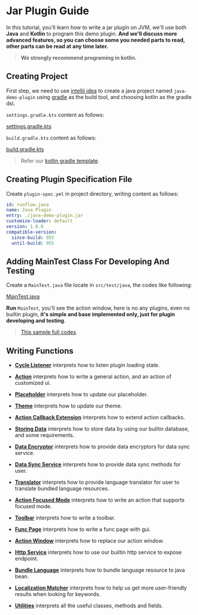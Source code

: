 # Jar Plugin Guide

In this tutorial, you'll learn how to write a jar plugin on JVM, we'll use both **Java** and **Kotlin** to program this demo plugin. **And we'll discuss more advanced features, so you can choose some you needed parts to read, other parts can be read at any time later.**

> **We strongly recommend programing in kotlin.**

## Creating Project

First step, we need to use [intellij idea](https://www.jetbrains.com/idea) to create a java project named `java-demo-plugin` using [gradle](https://gradle.org) as the build tool, and choosing kotlin as the gradle dsl.

`settings.gradle.kts` content as follows:

[settings.gradle.kts](java-demo-plugin/settings.gradle.kts ':include :type=code kotlin')

`build.gradle.kts` content as follows:

[build.gradle.kts](java-demo-plugin/build.gradle.kts ':include :type=code kotlin')

> Refer our [kotlin gradle template](https://github.com/myrestop/myflow-plugin-gradle-template).

## Creating Plugin Specification File

Create `plugin-spec.yml` in project directory, writing content as follows:

```yaml
id: runflow.java
name: Java Plugin
entry: ./java-demo-plugin.jar
customize-loader: default
version: 1.0.0
compatible-version:
  since-build: 955
  until-build: 955
```

## Adding MainTest Class For Developing And Testing

Create a `MainTest.java` file locate in `src/test/java`, the codes like following:

[MainTest.java](java-demo-plugin/src/test/java/MainTest.java ':include :type=code')

**Run** `MainTest`, you'll see the action window, here is no any plugins, even no builtin plugin, **it's simple and base implemented only, just for plugin developing and testing**.

> [This sample full codes](https://github.com/myrestop/myflow-plugin-guide/tree/master/jar-plugin-guide/java-demo-plugin).

## Writing Functions

- [**Cycle Listener**](jar-plugin-guide/cycle_listener.md#cycle-listener) interprets how to listen plugin loading state.

- [**Action**](jar-plugin-guide/action.md#action) interprets how to write a general action, and an action of customized ui.

- [**Placeholder**](jar-plugin-guide/placeholder.md#placeholder) interprets how to update our placeholder.

- [**Theme**](jar-plugin-guide/theme.md#theme) interprets how to update our theme.

- [**Action Callback Extension**](jar-plugin-guide/callback_extension.md#action-callback-extension) interprets how to extend action callbacks.

- [**Storing Data**](jar-plugin-guide/data_store.md#storing-data) interprets how to store data by using our builtin database, and some requirements.

- [**Data Encryptor**](jar-plugin-guide/data_encryptor.md#data-encryptor) interprets how to provide data encryptors for data sync service.

- [**Data Sync Service**](jar-plugin-guide/data_sync_service.md#data-sync-service) interprets how to provide data sync methods for user.

- [**Translator**](jar-plugin-guide/translator.md#translator) interprets how to provide language translator for user to translate bundled language resources.

- [**Action Focused Mode**](jar-plugin-guide/focused_mode.md#action-focused-mode) interprets how to write an action that supports focused mode.

- [**Toolbar**](jar-plugin-guide/toolbar.md#toolbar) interprets how to write a toolbar.

- [**Func Page**](jar-plugin-guide/func_page.md#func-page) interprets how to write a func page with gui.

- [**Action Window**](jar-plugin-guide/action_window.md#action-window) interprets how to replace our action window.

- [**Http Service**](jar-plugin-guide/http_service.md#http-service) interprets how to use our builtin http service to expose endpoint.

- [**Bundle Language**](jar-plugin-guide/bundle_language.md#bundle-language-to-bean) interprets how to bundle language resource to java bean.

- [**Localization Matcher**](jar-plugin-guide/localization_matcher.md#localized-matching) interprets how to help us get more user-friendly results when looking for keywords.

- [**Utilities**](jar-plugin-guide/utilities.md#utilities) interprets all the useful classes, methods and fields.